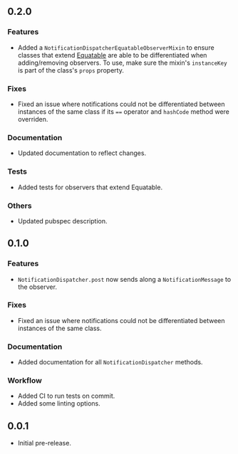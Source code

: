 ## 0.2.0

### Features
- Added a `NotificationDispatcherEquatableObserverMixin` to ensure classes that extend [Equatable](https://pub.dev/packages/equatable) are able to be differentiated when adding/removing observers. To use, make sure the mixin's `instanceKey` is part of the class's `props` property.

### Fixes
- Fixed an issue where notifications could not be differentiated between instances of the same class if its `==` operator and `hashCode` method were overriden.

### Documentation
- Updated documentation to reflect changes.

### Tests
- Added tests for observers that extend Equatable.

### Others
- Updated pubspec description.

## 0.1.0

### Features
- `NotificationDispatcher.post` now sends along a `NotificationMessage` to the observer.

### Fixes
- Fixed an issue where notifications could not be differentiated between instances of the same class.

### Documentation
- Added documentation for all `NotificationDispatcher` methods.

### Workflow
- Added CI to run tests on commit.
- Added some linting options.

## 0.0.1

- Initial pre-release.
